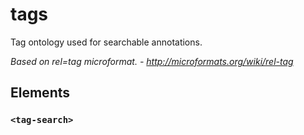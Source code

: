 # tags

Tag ontology used for searchable annotations.

_Based on rel=tag microformat. - http://microformats.org/wiki/rel-tag_


## Elements

### `<tag-search>`

